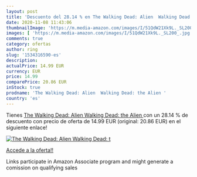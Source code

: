 ```yaml
---
layout: post
title: 'Descuento del 28.14 % en The Walking Dead: Alien  Walking Dead: t'
date: 2020-11-08 11:43:06
thumbnailImage: 'https://m.media-amazon.com/images/I/51QdW21Xk9L._SL200_.jpg'
images: [ 'https://m.media-amazon.com/images/I/51QdW21Xk9L._SL200_.jpg' ]
comments: true
category: ofertas
author: ring
slug: '1534316590-es'
description:
actualPrice: 14.99 EUR
currency: EUR
price: 14.99
comparePrice: 20.86 EUR
inStock: true
prodname: 'The Walking Dead: Alien  Walking Dead: the Alien '
country: 'es'
---
```


Tienes [The Walking Dead: Alien  Walking Dead: the Alien ](https://www.amazon.es/dp/1534316590/?tag=tolees-21) con un 28.14 % de descuento con precio de oferta de 14.99 EUR (original: 20.86 EUR) en el siguiente enlace!

[![The Walking Dead: Alien  Walking Dead: t](https://m.media-amazon.com/images/I/51QdW21Xk9L._SL200_.jpg)](https://www.amazon.es/dp/1534316590/?tag=tolees-21)

[Accede a la oferta!!](https://www.amazon.es/dp/1534316590/?tag=tolees-21)

Links participate in Amazon Associate program and might generate a comission on qualifying sales


